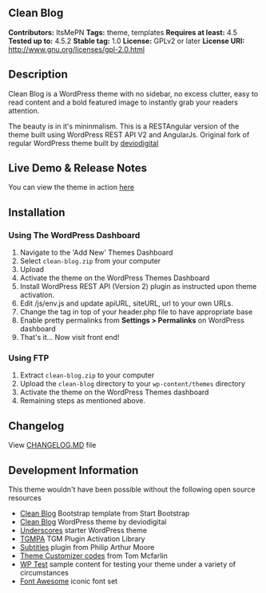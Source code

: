 Clean Blog
---
**Contributors:** ItsMePN
**Tags:** theme, templates
**Requires at least:** 4.5
**Tested up to:** 4.5.2
**Stable tag:** 1.0
**License:** GPLv2 or later
**License URI:** http://www.gnu.org/licenses/gpl-2.0.html



## Description

Clean Blog is a WordPress theme with no sidebar, no excess clutter, easy to read content and a bold featured image to instantly grab your readers attention.

The beauty is in it's mininmalism. This is a RESTAngular version of the theme built using WordPress REST API V2 and AngularJs. Original fork of regular WordPress theme built by [deviodigital](https://github.com/deviodigital/cleanblog)


## Live Demo &amp; Release Notes

You can view the theme in action [here](http://prasadnevase.com)


## Installation

### Using The WordPress Dashboard

1. Navigate to the 'Add New' Themes Dashboard
1. Select `clean-blog.zip` from your computer
1. Upload
1. Activate the theme on the WordPress Themes Dashboard
1. Install WordPress REST API (Version 2) plugin as instructed upon theme activation.
1. Edit /js/env.js and update apiURL, siteURL, url to your own URLs.
1. Change the <base> tag in top of your header.php file to have appropriate base
1. Enable pretty permalinks from **Settings > Permalinks** on WordPress dashboard
1. That's it... Now visit front end!

### Using FTP

1. Extract `clean-blog.zip` to your computer
1. Upload the `clean-blog` directory to your `wp-content/themes` directory
1. Activate the theme on the WordPress Themes dashboard
1. Remaining steps as mentioned above.

## Changelog

View [CHANGELOG.MD](https://github.com/ItsMePN/cleanblog/blob/master/CHANGELOG.md) file

## Development Information

This theme wouldn't have been possible without the following open source resources

* [Clean Blog](http://startbootstrap.com/template-overviews/clean-blog/) Bootstrap template from Start Bootstrap
* [Clean Blog](https://github.com/deviodigital/cleanblog) WordPress theme by deviodigital
* [Underscores](http://underscores.me/) starter WordPress theme
* [TGMPA](http://tgmpluginactivation.com/) TGM Plugin Activation Library
* [Subtitles](https://wordpress.org/plugins/subtitles/) plugin from Philip Arthur Moore
* [Theme Customizer codes](https://github.com/tommcfarlin/theme-customizer-example) from Tom Mcfarlin
* [WP Test](http://www.wptest.io/) sample content for testing your theme under a variety of circumstances
* [Font Awesome](http://www.fontawesome.io/) iconic font set
